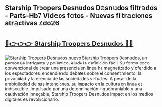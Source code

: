 ## Starship Troopers Desnudos D𝚎sn𝚞dos filtr𝚊dos - Parts-Hb7 Vid𝚎os f𝚘tos - N𝚞evas filtr𝚊ciones atr𝚊ctivas Zdo26

# <h2><a href="http://mbbfb6d.tromn.icu/?c=Starship+Troopers+Desnudos">🔗👉👉👉 Starship Troopers Desnudos 🔗🔗</a></h2>

[![Starship Troopers Desnudos nuevo](https://i.imgur.com/pEAQMta.gif)](http://mbbfb6d.tromn.icu/?c=Starship+Troopers+Desnudos)
Starship Troopers Desnudos, un personaje intrigante y polémico, elude la definición fácil. Su forma poco convencional de crear una presencia en línea ha magnetizado y ofendido a los espectadores, encendiendo debates sobre el consentimiento, la privacidad y la esencia de las sociedades virtuales. A pesar de la ambigüedad de sus intenciones, su impacto en la cultura en línea es indiscutible. Impulsado por una determinación inquebrantable y una cautivación innegable, Starship Troopers Desnudos impact en los medios digitales es revolucionario.
